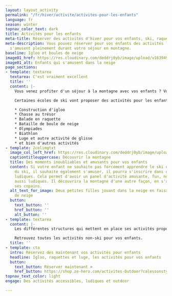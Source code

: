 ```yaml
---
layout: layout_activity
permalink: "/fr/hiver/activite/activites-pour-les-enfants"
language: fr
season: winter
topnav_color_text: dark
title: Activités pour les enfants
meta-title: Réserver des activités d'hiver pour vos enfants, ski, raquettes, snowboard
meta-description: Vous pouvez réserver pour vos enfants des activités ludiques afin qu'ils
  s'amusent pleinement durant votre séjour en montagne.
baseline: Igloo et boules de neige
image01_href: https://res.cloudinary.com/deddrj0yb/image/upload/v1639492452/website/winter/jesse-orrico-rnguvzoG-x8-unsplash_lkfhnk.jpg
image01_alt: Enfants qui s'amusent dans la neige
page_sections:
- template: textarea
  textarea: C'est vraiment excellent
  title: ''
  content: |-
    Vous venez profiter d'un séjour à la montagne avec vos enfants ? Vous voulez trouver d'autres activités que le ski afin qu'ils s'amusent et profite autrement de la montagne ?

    Certaines écoles de ski vont proposer des activités pour les enfants ludiques et amusantes sans ski. En effet, les enfants pourront participer à :

    * Construction d'igloo
    * Chasse au trésor
    * Balade en raquette
    * Bataille de boule de neige
    * Olympiades
    * Biathlon
    * Luge et autre activité de glisse
    * et bien d'autres activités
- template: 2colimgtxt
  image_col_left_href: https://res.cloudinary.com/deddrj0yb/image/upload/v1641808699/website/winter/ethan-hu-5WIqleHzOok-unsplash_elnk58.jpg
  captiontitleuppercase: Découvrir la montagne
  title: Des moments inoubliables et amusants pour vos enfants
  content: Si votre enfant ne souhaite pas forcément apprendre le ski ou qu'en plus
    du ski, il souhaite également s'amuser, il pourra s'inscrire dans ces activités
    ludiques. Cela permet d'avoir un panel d'activité amusante, fun, nouvelles mais
    aussi ludiques. Il découvrira la montagne d'une autre façon, en s'amusant avec
    ses copains.
  alt_text_for_image: Deux petites filles jouant dans la neige en faisant un bonhomme
    de neige
  button:
    text_button: ''
    href_button: ''
    alt_button: ''
- template: textarea
  content: |-
    Les différentes structures qui mettent en place ses activités proposent chaque jour une activité différente. Un système de garderie sera également en place. Elles auront lieu généralement l'après-midi ainsi que le soir en fonction de l'activité mise en place : marche en raquette dans les bois, construction d'igloo la nuit...

    Retrouvez toutes les activités non-ski pour vos enfants.
  title: ''
- template: cta
  intro: Réservez dès maintenant vos activités pour enfants
  headline: Igloo, raquettes et luge, les activités pour vos enfants
  button:
    text_button: Réserver maintenant >
    href_button: https://shop.ze-hero.com/activites-Outdoor?calessonstype=all&catypegenderlistsummer=all&calessonsactivitytype=Activit%C3%A9+non+ski&start-date=
topnav_text_color: light
engage: Des activités accessibles, ludiques et outdoor

---
```

